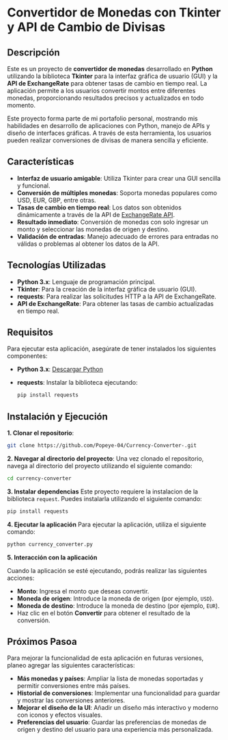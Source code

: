 # Convertidor de Monedas con Tkinter y API de Cambio de Divisas


## Descripción

Este es un proyecto de **convertidor de monedas** desarrollado en **Python** utilizando la biblioteca **Tkinter** para la interfaz gráfica de usuario (GUI) y la **API de ExchangeRate** para obtener tasas de cambio en tiempo real. La aplicación permite a los usuarios convertir montos entre diferentes monedas, proporcionando resultados precisos y actualizados en todo momento.

Este proyecto forma parte de mi portafolio personal, mostrando mis habilidades en desarrollo de aplicaciones con Python, manejo de APIs y diseño de interfaces gráficas. A través de esta herramienta, los usuarios pueden realizar conversiones de divisas de manera sencilla y eficiente.

## Características

- **Interfaz de usuario amigable**: Utiliza Tkinter para crear una GUI sencilla y funcional.
- **Conversión de múltiples monedas**: Soporta monedas populares como USD, EUR, GBP, entre otras.
- **Tasas de cambio en tiempo real**: Los datos son obtenidos dinámicamente a través de la API de [ExchangeRate API](https://www.exchangerate-api.com/).
- **Resultado inmediato**: Conversión de monedas con solo ingresar un monto y seleccionar las monedas de origen y destino.
- **Validación de entradas**: Manejo adecuado de errores para entradas no válidas o problemas al obtener los datos de la API.

## Tecnologías Utilizadas

- **Python 3.x**: Lenguaje de programación principal.
- **Tkinter**: Para la creación de la interfaz gráfica de usuario (GUI).
- **requests**: Para realizar las solicitudes HTTP a la API de ExchangeRate.
- **API de ExchangeRate**: Para obtener las tasas de cambio actualizadas en tiempo real.

## Requisitos

Para ejecutar esta aplicación, asegúrate de tener instalados los siguientes componentes:

- **Python 3.x**: [Descargar Python](https://www.python.org/downloads/)
- **requests**: Instalar la biblioteca ejecutando:
  
  ```bash
  pip install requests
  ```

## Instalación y Ejecución

**1. Clonar el repositorio**:
   
   ```bash
   git clone https://github.com/Popeye-04/Currency-Converter-.git
   ```

**2. Navegar al directorio del proyecto**:
Una vez clonado el repositorio, navega al directorio del proyecto utilizando el siguiente comando:
  ```bash
  cd currency-converter
  ```
**3. Instalar dependencias**
Este proyecto requiere la instalacion de la biblioteca ```request```. Puedes instalarla utilizando el siguiente comando:
  ```bash
  pip install requests
  ```
**4. Ejecutar la aplicación**
Para ejecutar la aplicación, utiliza el siguiente comando:
  ```bash
  python currency_converter.py
 ```
**5. Interacción con la aplicación**

Cuando la aplicación se esté ejecutando, podrás realizar las siguientes acciones:
- **Monto**: Ingresa el monto que deseas convertir.
- **Moneda de origen**: Introduce la moneda de origen (por ejemplo, ```USD```).
- **Moneda de destino**: Introduce la moneda de destino (por ejemplo, ```EUR```).
- Haz clic en el botón **Convertir** para obtener el resultado de la conversión.

## Próximos Pasoa
Para mejorar la funcionalidad de esta aplicación en futuras versiones, planeo agregar las siguientes características:

- **Más monedas y países**: Ampliar la lista de monedas soportadas y permitir conversiones entre más países.
- **Historial de conversiones**: Implementar una funcionalidad para guardar y mostrar las conversiones anteriores.
- **Mejorar el diseño de la UI**: Añadir un diseño más interactivo y moderno con iconos y efectos visuales.
- **Preferencias del usuario**: Guardar las preferencias de monedas de origen y destino del usuario para una experiencia más personalizada.


